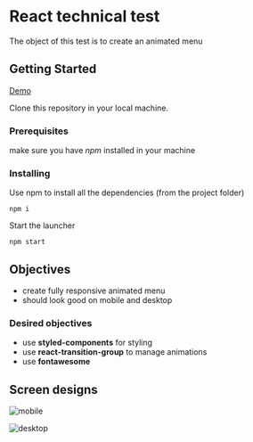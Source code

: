 # React technical test

The object of this test is to create an animated menu

## Getting Started

[Demo](https://react-test-menu.herokuapp.com/)

Clone this repository in your local machine.

### Prerequisites

make sure you have _npm_ installed in your machine


### Installing

Use npm to install all the dependencies (from the project folder)

```
npm i
```

Start the launcher

```
npm start
```

## Objectives

- create fully responsive animated menu 
- should look good on mobile and desktop

### Desired objectives

- use **styled-components** for styling
- use **react-transition-group** to manage animations
- use **fontawesome**

## Screen designs
![mobile](<https://raw.githubusercontent.com/Awaymo/react-technical-test/master/design/mobile.png>)

![desktop](<https://raw.githubusercontent.com/Awaymo/react-technical-test/master/design/desktop.png>)
